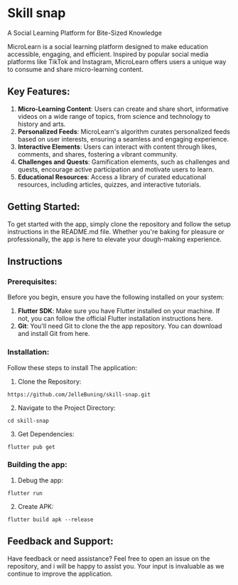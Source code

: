 # Skill snap
A Social Learning Platform for Bite-Sized Knowledge

MicroLearn is a social learning platform designed to make education accessible, engaging, and efficient. Inspired by popular social media platforms like TikTok and Instagram, MicroLearn offers users a unique way to consume and share micro-learning content.

## Key Features:
1. **Micro-Learning Content**: Users can create and share short, informative videos on a wide range of topics, from science and technology to history and arts.
2. **Personalized Feeds**: MicroLearn's algorithm curates personalized feeds based on user interests, ensuring a seamless and engaging experience.
3. **Interactive Elements**: Users can interact with content through likes, comments, and shares, fostering a vibrant community.
4. **Challenges and Quests**: Gamification elements, such as challenges and quests, encourage active participation and motivate users to learn.
5. **Educational Resources**: Access a library of curated educational resources, including articles, quizzes, and interactive tutorials.


## Getting Started:
To get started with the app, simply clone the repository and follow the setup instructions in the README.md file. Whether you're baking for pleasure or professionally, the app is here to elevate your dough-making experience.

## Instructions
### Prerequisites:
Before you begin, ensure you have the following installed on your system:
1. **Flutter SDK**: Make sure you have Flutter installed on your machine. If not, you can follow the official Flutter installation instructions here.
2. **Git**: You'll need Git to clone the the app repository. You can download and install Git from here.
### Installation:
Follow these steps to install The application:

1. Clone the Repository:
```
https://github.com/JelleBuning/skill-snap.git
```
2. Navigate to the Project Directory:
```
cd skill-snap
```
3. Get Dependencies:
```
flutter pub get
```

### Building the app:
1. Debug the app:
```
flutter run
```
2. Create APK:
```
flutter build apk --release
```

## Feedback and Support:
Have feedback or need assistance? Feel free to open an issue on the repository, and i will be happy to assist you. Your input is invaluable as we continue to improve the application.
